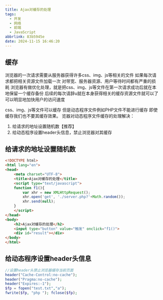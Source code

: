 ```yaml
---
title: Ajax对缓存的处理
tags:
  - 开发
  - 网络
  - 前端
  - JavaScript
abbrlink: 83b5945e
date: 2024-11-15 16:46:20
---
```


## 缓存
浏览器的一次请求需要从服务器获得许多css、img、js等相关的文件
如果每次请求都把相关资源文件加载一次
对带宽、服务器资源、用户等待时间都有严重的损耗
浏览器有做优化处理，就是把css、img、js等文件在第一次请求成功后就在本地保留一个缓存备份
后续的每次请辞u就在本身获得相关的缓存资源文件就可以了
可以明显地加快用户的访问速度

css、img、js等文件可以缓存
但是动态程序文件例如PHP文件不能进行缓存
即使缓存我们也不要其缓存效果。
览器对动态程序文件缓存的处理解决：

1. 给请求的地址设置随机数【推荐】
2. 给动态程序设置header头信息，禁止浏览器对其缓存

## 给请求的地址设置随机数
```html
<!DOCTYPE html> 
<html lang="en"> 
<head>     
    <meta charset="UTF-8">     
    <title>Ajax对缓存的处理</title>     
    <script type="text/javascript">         
    function f1(){        
        var xhr = new XMLHttpRequest();      
        xhr.open('get', './server.php?'+Math.random());             
        xhr.send(null);         
    }     
    </script> 
</head> 
<body>     
    <h2>Ajax对缓存的处理</h2>     
    <input type="button" value="触发" onclick="f1()">     
    <div id="result"></div> 
</body> 
</html>
```

## 给动态程序设置header头信息
```php
//设置header头禁止浏览器缓存当前页面 
header("Cache-Control:no-cache"); 
header("Pragma:no-cache"); 
header("Expires:-1"); 
$fp = fopen("test.txt","a"); 
fwrite($fp, "php "); fclose($fp);
```